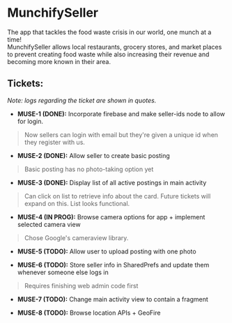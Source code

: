 # MunchifySeller
The app that tackles the food waste crisis in our world, one munch at a time!<br/>
MunchifySeller allows local restaurants, grocery stores, and market places to prevent creating food waste while also increasing their revenue and becoming more known in their area.
## Tickets:
*Note: logs regarding the ticket are shown in quotes.*

* **MUSE-1 (DONE):** Incorporate firebase and make seller-ids node to allow for login.
> Now sellers can login with email but they're given a unique id when they register with us.

* **MUSE-2 (DONE):** Allow seller to create basic posting
> Basic posting has no photo-taking option yet

* **MUSE-3 (DONE):** Display list of all active postings in main activity
> Can click on list to retrieve info about the card. Future tickets will expand on this. List looks functional.

* **MUSE-4 (IN PROG):** Browse camera options for app + implement selected camera view
> Chose Google's cameraview library.

* **MUSE-5 (TODO):** Allow user to upload posting with one photo

* **MUSE-6 (TODO):** Store seller info in SharedPrefs and update them whenever someone else logs in 
> Requires finishing web admin code first

* **MUSE-7 (TODO):** Change main activity view to contain a fragment

* **MUSE-8 (TODO):** Browse location APIs + GeoFire
